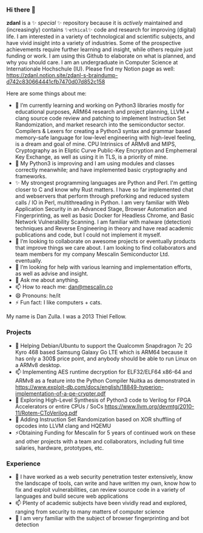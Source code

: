 ### Hi there 👋

**zdanl** is a ✨ _special_ ✨ repository because it is _actively_ maintained and (increasingly) contains ✨`ethical`✨ code and research for improving (digital) life. I am interested in a variety of technological and scientific subjects, and have vivid insight into a variety of industries. Some of the prospective achievements require further learning and insight, while others require just funding or work. I am using this Github to elaborate on what is planned, and why you should care. I am an undergraduate in Computer Science at Internationale Hochschule (IU). Please find my Notion page as well: https://zdanl.notion.site/zdanl-s-braindump-d742c830664441cfb7470d07d852c158

Here are some things about me:

- 🔭 I’m currently learning and working on Python3 libraries mostly for educational purposes, ARM64 research and project planning, LLVM + clang source code review and patching to implement Instruction Set Randomization, and market research into the semiconductor sector. Compilers & Lexers for creating a Python3 syntax and grammar based memory-safe language for low-level engineering with high-level feeling, is a dream and goal of mine. CPU Intrinsics of ARMv8 and MIPS, Cryptography as in Eliptic Curve Public-Key Encryption and Emphemeral Key Exchange, as well as using it in TLS, is a priority of mine. 
- 🌱 My Python3 is improving and I am using modules and classes correctly meanwhile; and have implemented basic cryptography and frameworks.
- ✨ My strongest programming languages are Python and Perl. I'm getting closer to C and know why Rust matters. I have so far implemented chat and webservers that perform through preforking and reduced system calls / IO in Perl, multithreading in Python. I am very familiar with Web Application Security in an Advanced Stage, Browser Automation and Fingerprinting, as well as basic Docker for Headless Chrome, and Basic Network Vulnerability Scanning. I am familiar with malware (detection) techniques and Reverse Engineering in theory and have read academic publications and code, but I could not implement it myself.
- 👯 I’m looking to collaborate on awesome projects or eventually products that improve things we care about. I am looking to find collaborators and team members for my company Mescalin Semiconductor Ltd. eventually.
- 🤔 I’m looking for help with various learning and implementation efforts, as well as advise and insight.
- 💬 Ask me about anything.
- 📫 How to reach me: dan@mescalin.co
- 😄 Pronouns: he/it
- ⚡ Fun fact: I like computers + cats.

My name is Dan Zulla. I was a 2013 Thiel Fellow.

### Projects

- 🔭 Helping Debian/Ubuntu to support the Qualcomm Snapdragon 7c 2G Kyro 468 based Samsung Galaxy Go LTE which is ARM64 because it has only a 300$ price point, and anybody should be able to run Linux on a ARMv8 desktop.
- 📫 Implementing AES runtime decryption for ELF32/ELF64 x86-64 and ARMv8 as a feature into the Python Compiler Nuitka as demonstrated in https://www.exploit-db.com/docs/english/18849-hyperion-implementation-of-a-pe-crypter.pdf
- 👯 Exploring High-Level Synthesis of Python3 code to Verilog for FPGA Accelerators or entire CPUs / SoCs https://www.llvm.org/devmtg/2010-11/Rotem-CToVerilog.pdf
- 🤔 Adding Instruction Set Randomization based on XOR shuffling of opcodes into LLVM clang and HQEMU
- ⚡Obtaining Funding for Mescalin for 5 years of continued work on these and other projects with a team and collaborators, including full time salaries, hardware, prototypes, etc.

### Experience 

- 🔭 I have worked as a web security penetration tester extensively, know the landscape of tools, can write and have written my own, know how to fix and exploit vulnerabilities, can review source code in a variety of languages and build secure web applications
- 📫 Plenty of academic subjects have been vividly read and explored, ranging from security to many matters of computer science
- 👯 I am very familiar with the subject of browser fingerprinting and bot detection
